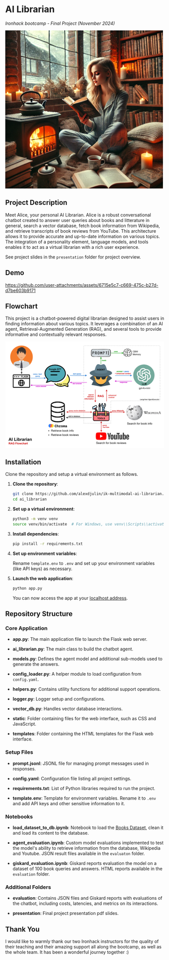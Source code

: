 # AI Librarian
*Ironhack bootcamp - Final Project (November 2024)*  

<img src="readme/alice.png" width=500>

## Project Description
Meet Alice, your personal AI Librarian. Alice is a robust conversational chatbot created to answer user queries about books and litterature in general, search a vector database, fetch book information from Wikipedia, and retrieve transcripts of book reviews from YouTube. This architecture allows it to provide accurate and up-to-date information on various topics. The integration of a personality element, language models, and tools enables it to act as a virtual librarian with a rich user experience.

See project slides in the `presentation` folder for project overview.

## Demo

https://github.com/user-attachments/assets/6715e5c7-c669-475c-b27d-d7be603b9171

## Flowchart
This project is a chatbot-powered digital librarian designed to assist users in finding information about various topics. It leverages a combination of an AI agent, Retrieval-Augmented Generation (RAG), and several tools to provide informative and contextually relevant responses.

![RAG flowchart](readme/flowchart.png)


## Installation
Clone the repository and setup a virtual environment as follows.

1. **Clone the repository**:

    ```bash
    git clone https://github.com/alexdjulin/ik-multimodal-ai-librarian.git
    cd ai_librarian
    ```

2. **Set up a virtual environment**:

    ```bash
    python3 -m venv venv
    source venv/bin/activate  # For Windows, use venv\\Scripts\\activate
    ```

3. **Install dependencies**:

    ```bash
    pip install -r requirements.txt
    ```

4. **Set up environment variables**:

    Rename `template.env` to `.env` and set up your environment variables (like API keys) as necessary.

5. **Launch the web application**:

    ```bash
    python app.py
    ```
    You can now access the app at your [localhost address](http://127.0.0.1:5000/).




## Repository Structure

### Core Application
- **app.py**: The main application file to launch the Flask web server.

- **ai_librarian.py**: The main class to build the chatbot agent.

- **models.py**: Defines the agent model and additional sub-models used to generate the answers.

- **config_loader.py**: A helper module to load configuration from `config.yaml`.

- **helpers.py**: Contains utility functions for additional support operations.
  
- **logger.py**: Logger setup and configurations.
  
- **vector_db.py**: Handles vector database interactions.

- **static**: Folder containing files for the web interface, such as CSS and JavaScript.

- **templates**: Folder containing the HTML templates for the Flask web interface.
  
### Setup Files
- **prompt.jsonl**: JSONL file for managing prompt messages used in responses.

- **config.yaml**: Configuration file listing all project settings.

- **requirements.txt**: List of Python libraries required to run the project.

- **template.env**: Template for environment variables. Rename it to `.env` and add API keys and other sensitive information to it.

### Notebooks
- **load_dataset_to_db.ipynb**: Notebook to load the [Books Dataset](https://www.kaggle.com/datasets/elvinrustam/books-dataset), clean it and load its content to the database.

- **agent_evaluation.ipynb**: Custom model evaluations implemented to test the model's ability to retrieve information from the database, Wikipedia and Youtube. JSON result files available in the `evaluaton` folder.

- **giskard_evaluation.ipynb**: Giskard reports evaluation the model on a dataset of 100 book queries and answers. HTML reports available in the `evaluation` folder.

### Additional Folders
- **evaluation**: Contains JSON files and Giskard reports with evaluations of the chatbot, including costs, latencies, and metrics on its interactions.

- **presentation**: Final project presentation pdf slides.

## Thank You
I would like to warmly thank our two Ironhack instructors for the quality of their teaching and their amazing support all along the bootcamp, as well as the whole team. It has been a wonderful journey together :)
